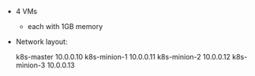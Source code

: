 - 4 VMs
    - each with 1GB memory
- Network layout:

    k8s-master 10.0.0.10 k8s-minion-1 10.0.0.11 k8s-minion-2 10.0.0.12
    k8s-minion-3 10.0.0.13
